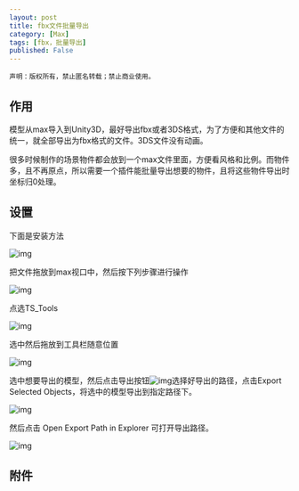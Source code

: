 ```yaml
---
layout: post
title: fbx文件批量导出
category: [Max]
tags: [fbx，批量导出]
published: False
---
```



`声明：版权所有，禁止匿名转载；禁止商业使用。`

## 作用

​	模型从max导入到Unity3D，最好导出fbx或者3DS格式，为了方便和其他文件的统一，就全部导出为fbx格式的文件。3DS文件没有动画。

​	很多时候制作的场景物件都会放到一个max文件里面，方便看风格和比例。而物件多，且不再原点，所以需要一个插件能批量导出想要的物件，且将这些物件导出时坐标归0处理。

## 设置

下面是安装方法

<left>

![img](http://p2qbbj7hi.bkt.clouddn.com/fbx%E6%96%87%E4%BB%B6%E6%89%B9%E9%87%8F%E5%AF%BC%E5%87%BA1.png)

</left>

把文件拖放到max视口中，然后按下列步骤进行操作

<left>

![img](http://p2qbbj7hi.bkt.clouddn.com/fbx%E6%96%87%E4%BB%B6%E6%89%B9%E9%87%8F%E5%AF%BC%E5%87%BA2.png)

</left>

点选TS_Tools

<left>

![img](http://p2qbbj7hi.bkt.clouddn.com/fbx%E6%96%87%E4%BB%B6%E6%89%B9%E9%87%8F%E5%AF%BC%E5%87%BA3.png)

</left>

选中然后拖放到工具栏随意位置

<left>

![img](http://p2qbbj7hi.bkt.clouddn.com/fbx%E6%96%87%E4%BB%B6%E6%89%B9%E9%87%8F%E5%AF%BC%E5%87%BA4.png)

</left>

选中想要导出的模型，然后点击导出按钮![img](http://p2qbbj7hi.bkt.clouddn.com/fbx%E6%96%87%E4%BB%B6%E6%89%B9%E9%87%8F%E5%AF%BC%E5%87%BA5.png)选择好导出的路径，点击Export Selected Objects，将选中的模型导出到指定路径下。

<left>![img](http://p2qbbj7hi.bkt.clouddn.com/fbx%E6%96%87%E4%BB%B6%E6%89%B9%E9%87%8F%E5%AF%BC%E5%87%BA6.png)

</left>

然后点击 Open Export Path in Explorer 可打开导出路径。

<left>![img](http://p2qbbj7hi.bkt.clouddn.com/fbx%E6%96%87%E4%BB%B6%E6%89%B9%E9%87%8F%E5%AF%BC%E5%87%BA7.png)

</left>

## 附件

[](http://p2qbbj7hi.bkt.clouddn.com/TS_U3DFBXExporter.ms)


